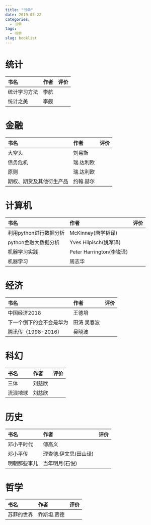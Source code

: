 ```yaml
---
title: "书单"
date: 2019-05-22
categories:
  - 书单
tags:
  - 书单
slug: booklist
---
```


# 统计

| 书名 | 作者 | 评价|
| :-----| :----| :----| 
| 统计学习方法 | 李航 | |
| 统计之美 | 李舰 | |


# 金融
| 书名 | 作者 | 评价|
| :-----| :----| :----| 
| 大空头 | 刘易斯 | |
| 债务危机 | 瑞.达利欧 | |
| 原则 | 瑞.达利欧 | |
| 期权、期货及其他衍生产品 | 约翰.赫尔 | |

# 计算机
| 书名 | 作者 | 评价|
| :-----| :----| :----| 
| 利用python进行数据分析 | McKinney(唐学韬译) | |
| python金融大数据分析 | Yves Hilpisch(姚军译) | |
| 机器学习实践 | Peter Harrington(李锐译) | |
| 机器学习 | 周志华 | |

# 经济
| 书名 | 作者 | 评价|
| :-----| :----| :----| 
| 中国经济2018 | 王德培 | |
| 下一个倒下的会不会是华为 | 田涛 吴春波||
| 腾讯传（1998-2016） | 吴晓波||

# 科幻
| 书名 | 作者 | 评价|
| :-----| :----| :----| 
| 三体 | 刘慈欣 | |
| 流浪地球 | 刘慈欣 | |

# 历史
| 书名 | 作者 | 评价|
| :-----| :----| :----| 
| 邓小平时代 | 傅高义 | |
| 邓小平传 | 理查德.伊文思(田山译) | |
| 明朝那些事儿 | 当年明月(石悦) | |

# 哲学
| 书名 | 作者 | 评价|
| :-----| :----| :----| 
| 苏菲的世界 | 乔斯坦.贾德 | |

